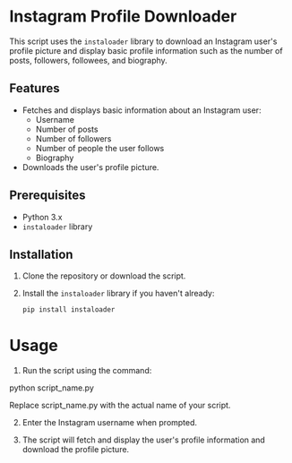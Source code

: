 # Instagram Profile Downloader

This script uses the `instaloader` library to download an Instagram user's profile picture and display basic profile information such as the number of posts, followers, followees, and biography.

## Features

- Fetches and displays basic information about an Instagram user:
  - Username
  - Number of posts
  - Number of followers
  - Number of people the user follows
  - Biography
- Downloads the user's profile picture.

## Prerequisites

- Python 3.x
- `instaloader` library

## Installation

1. Clone the repository or download the script.
2. Install the `instaloader` library if you haven't already:

   ```bash
   pip install instaloader

# Usage

1. Run the script using the command:

python script_name.py

Replace script_name.py with the actual name of your script.

2. Enter the Instagram username when prompted.

3. The script will fetch and display the user's profile information and download the profile picture.

